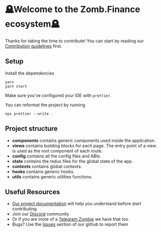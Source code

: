 # 🪦Welcome to the Zomb.Finance ecosystem🪦

Thanks for taking the time to contribute!
You can start by reading our [Contribution guidelines](CONTRIBUTING.md) first.

## Setup

Install the dependencies

```shell
yarn
yarn start
```

Make sure you've configured your IDE with `prettier`.

You can reformat the project by running

```shell
npx prettier --write .
```

## Project structure

- **components** contains generic components used inside the application.
- **views** contains building blocks for each page. The entry point of a view is used as the root component of each route.
- **config** contains all the config files and ABIs.
- **state** contains the redux files for the global state of the app.
- **contexts** contains global contexts.
- **hooks** contains generic hooks.
- **utils** contains generic utilities functions.

## Useful Resources

- [Our project documentation](https://docs.tomb.finance/) will help you understand before start contributing
- Join our [Discord](https://discord.gg/tombfinance) community
- Or if you are more of a [Telegram Zombie](https://discord.gg/tombfinance) we have that too
- Bugs? Use the [Issues](https://github.com/tombfinance/tombfinance-frontend/issues) section of our github to report them
